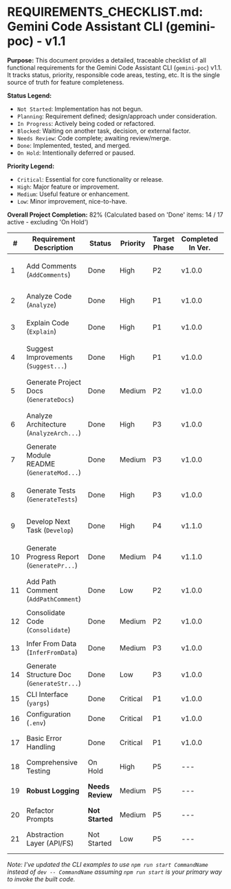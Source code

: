 # REQUIREMENTS_CHECKLIST.md: Gemini Code Assistant CLI (gemini-poc) - v1.1

**Purpose:** This document provides a detailed, traceable checklist of all functional requirements for the Gemini Code Assistant CLI (`gemini-poc`) v1.1. It tracks status, priority, responsible code areas, testing, etc. It is the single source of truth for feature completeness.

**Status Legend:**
*   `Not Started`: Implementation has not begun.
*   `Planning`: Requirement defined; design/approach under consideration.
*   `In Progress`: Actively being coded or refactored.
*   `Blocked`: Waiting on another task, decision, or external factor.
*   `Needs Review`: Code complete; awaiting review/merge.
*   `Done`: Implemented, tested, and merged.
*   `On Hold`: Intentionally deferred or paused.

**Priority Legend:**
*   `Critical`: Essential for core functionality or release.
*   `High`: Major feature or improvement.
*   `Medium`: Useful feature or enhancement.
*   `Low`: Minor improvement, nice-to-have.

**Overall Project Completion:** 82% (Calculated based on 'Done' items: 14 / 17 active - excluding 'On Hold')

| #   | Requirement Description                  | Status        | Priority   | Target Phase | Completed In Ver. | Primary Responsible Files                                                                                                | Relevant Example(s) (CLI Usage)                         | Test File(s)                                        | Related Issue(s)/PR(s)   | Key Dependencies | Notes                                                                 |
| --- | ---------------------------------------- | ------------- | ---------- | ------------ | ----------------- | ------------------------------------------------------------------------------------------------------------------------ | ------------------------------------------------------- | --------------------------------------------------- | ------------------------ | ---------------- | --------------------------------------------------------------------- |
| 1   | Add Comments (`AddComments`)             | Done          | High       | P2           | v1.0.0            | `src/gemini/commands/add-comments.command.ts`, `src/gemini/gemini.service.ts`, `shared/utils/file-io.utils.ts`           | `npm run start AddComments ./src`                       | `tests/gemini/commands/add-comments.command.test.ts`  | [Link_To_Issue_#1]     | `axios`          | Overwrites files.                                                     |
| 2   | Analyze Code (`Analyze`)                 | Done          | High       | P1           | v1.0.0            | `src/gemini/commands/analyze.command.ts`, `src/gemini/gemini.service.ts`, `shared/utils/filesystem.utils.ts`           | `npm run start Analyze ./src/shared`                    | `tests/gemini/commands/analyze.command.test.ts`     | [Link_To_Issue_#2]     | `axios`          | Outputs to console.                                                   |
| 3   | Explain Code (`Explain`)                 | Done          | High       | P1           | v1.0.0            | `src/gemini/commands/explain.command.ts`, `src/gemini/gemini.service.ts`, `shared/utils/filesystem.utils.ts`           | `npm run start Explain ./src/gemini/gemini.service.ts`  | *(Needs Test)*                                      | [Link_To_Issue_#3]     | `axios`          | Outputs to console.                                                   |
| 4   | Suggest Improvements (`Suggest...`)      | Done          | High       | P1           | v1.0.0            | `src/gemini/commands/suggest-improvements.command.ts`, `src/gemini/gemini.service.ts`, `shared/utils/filesystem.utils.ts`| `npm run start SuggestImprovements ./src/gemini/cli`    | *(Needs Test)*                                      | [Link_To_Issue_#4]     | `axios`          | Outputs to console.                                                   |
| 5   | Generate Project Docs (`GenerateDocs`)   | Done          | Medium     | P2           | v1.0.0            | `src/gemini/commands/generate-docs.command.ts`, `src/gemini/gemini.service.ts`, `shared/utils/filesystem.utils.ts`  | `npm run start GenerateDocs ./src`                      | *(Needs Test)*                                      | [Link_To_Issue_#5]     | `axios`          | Writes to `README.md`.                                                |
| 6   | Analyze Architecture (`AnalyzeArch...`)  | Done          | High       | P3           | v1.0.0            | `src/gemini/commands/analyze-architecture.command.ts`, `src/gemini/gemini.service.ts`, `shared/utils/filesystem.utils.ts`| `npm run start AnalyzeArchitecture ./src`               | `tests/gemini/commands/analyze-architecture.test.ts`| [Link_To_Issue_#6]     | `axios`          | Writes to `AI_Architecture_Analyzed.md` by default.               |
| 7   | Generate Module README (`GenerateMod...`) | Done          | Medium     | P3           | v1.0.0            | `src/gemini/commands/generate-module-readme.command.ts`, `src/gemini/gemini.service.ts`, `shared/utils/filesystem.utils.ts`| `npm run start GenerateModuleReadme ./src/shared`     | *(Needs Test)*                                      | [Link_To_Issue_#7]     | `axios`          | Writes `README.md` inside target dir.                               |
| 8   | Generate Tests (`GenerateTests`)         | Done          | High       | P3           | v1.0.0            | `src/gemini/commands/generate-tests.command.ts`, `src/gemini/gemini.service.ts`, `shared/utils/file-io.utils.ts`     | `npm run start GenerateTests ./src/shared/utils`        | *(Needs Test)*                                      | [Link_To_Issue_#8]     | `axios`          | Writes to `./tests/...` structure.                                    |
| 9   | Develop Next Task (`Develop`)            | Done          | High       | P4           | v1.1.0            | `src/gemini/commands/develop.command.ts`, `src/gemini/gemini.service.ts`, `shared/utils/markdown.utils.ts`          | `npm run start Develop .`                             | *(Needs Test)*                                      | [Link_To_PR_#XYZ]      | `axios`          | Reads project meta, implements task, writes file(s).              |
| 10  | Generate Progress Report (`GeneratePr...`)| Done          | Medium     | P4           | v1.1.0            | `src/gemini/commands/generate-progress-report.command.ts`, `shared/utils/markdown.utils.ts`, `shared/utils/file-io.utils.ts`| `npm run start GenerateProgressReport .`              | *(Needs Test)*                                      | [Link_To_PR_#ABC]      | ---              | Reads meta, writes `PROGRESS-{date}.md` in target.              |
| 11  | Add Path Comment (`AddPathComment`)      | Done          | Low        | P2           | v1.0.0            | `src/gemini/commands/add-path-comment.command.ts`, `shared/utils/file-io.utils.ts`, `shared/utils/filesystem.utils.ts`| `npm run start AddPathComment ./src`                    | `tests/gemini/commands/add-path-comment.test.ts`  | [Link_To_Issue_#11]    | ---              | Local file modification.                                              |
| 12  | Consolidate Code (`Consolidate`)         | Done          | Medium     | P2           | v1.0.0            | `src/gemini/commands/consolidate.command.ts`, `shared/utils/filesystem.utils.ts`, `shared/utils/file-io.utils.ts`   | `npm run start Consolidate ./src`                       | *(Needs Test)*                                      | [Link_To_Issue_#12]    | ---              | Local file generation (`consolidated_output.txt`).                |
| 13  | Infer From Data (`InferFromData`)        | Done          | Medium     | P3           | v1.0.0            | `src/gemini/commands/infer-from-data.command.ts`, `shared/helpers/type-inference.helper.ts`                  | `npm run start InferFromData data.json -i MyInterface`| *(Needs Test)*                                      | [Link_To_Issue_#13]    | ---              | Local JSON processing, outputs to console.                            |
| 14  | Generate Structure Doc (`GenerateStr...`) | Done          | Low        | P3           | v1.0.0            | `src/gemini/commands/generate-structure-doc.command.ts`, `shared/helpers/filesystem.helper.ts`               | `npm run start GenerateStructureDoc ./src`              | *(Needs Test)*                                      | [Link_To_Issue_#14]    | ---              | Local dir scan, writes `.md` file.                                |
| 15  | CLI Interface (`yargs`)                  | Done          | Critical   | P1           | v1.0.0            | `src/gemini/cli/gemini.cli.ts`, `src/gemini/cli/gemini.handler.ts`                                             | *(Implied in all examples)*                             | `tests/gemini/cli/gemini.cli.test.ts`, `...handler.test.ts` | [Link_To_PR_#Core]   | `yargs`          | Core argument parsing and command dispatch.                         |
| 16  | Configuration (`.env`)                   | Done          | Critical   | P1           | v1.0.0            | `src/config/app.config.ts`                                                                                     | *(Used internally)*                                     | `tests/config/app.config.test.ts`                 | [Link_To_PR_#Config] | `dotenv`         | API Key loading and validation.                                     |
| 17  | Basic Error Handling                     | Done          | Critical   | P1           | v1.0.0            | `src/gemini/cli/gemini.handler.ts`, Individual command files                                                   | *(Observe on errors)*                                   | *(Part of command tests)*                           | [Link_To_PR_#Error]  | ---              | Basic `try...catch`, console logging. Needs Phase 5 refinement. |
| 18  | Comprehensive Testing                    | On Hold       | High       | P5           | ---               | `tests/**/*`                                                                                                     | `npm test`                                              | `tests/**/*`                                      | [Link_To_Issue_#18]    | `jest`, `ts-jest`| **Deferring comprehensive test suite addition.**                  |
| 19  | **Robust Logging**                       | **Needs Review**| Medium     | P5           | ---               | **`shared/lib/logger.lib.ts`**                                                                                   | *(Observe enhanced logs)*                             | *(Needs Test)*                                      | [Link_To_Issue_#19]    | `pino`/`winston` | Replace `console.log` with structured logger. **(File created)**      |
| 20  | Refactor Prompts                         | **Not Started** | Medium     | P5           | ---               | `src/gemini/gemini.service.ts` (or dedicated prompt files)                                                       | *(Observe AI results)*                                | N/A                                                 | [Link_To_Issue_#20]    | ---              | Improve clarity, reliability, maybe externalize prompts.           |
| 21  | Abstraction Layer (API/FS)               | Not Started   | Low        | P5           | ---               | `shared/interfaces/*`, `src/gemini/gemini.service.ts`, `shared/utils/*`                                         | *(Internal change)*                                     | *(Needs Test)*                                      | [Link_To_Issue_#21]    | ---              | Add interfaces to decouple from `axios`/`fs` for better testing.    |

*Note: I've updated the CLI examples to use `npm run start CommandName` instead of `dev -- CommandName` assuming `npm run start` is your primary way to invoke the built code.*